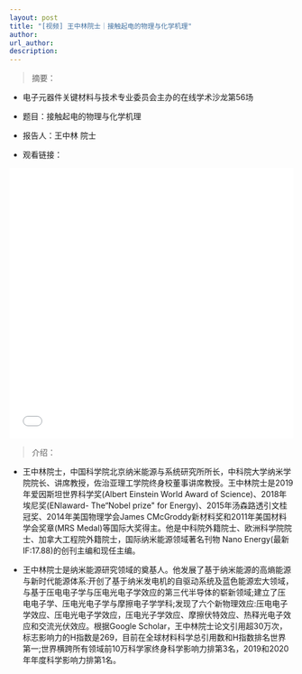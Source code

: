 ```yaml
---
layout: post
title: "[视频] 王中林院士｜接触起电的物理与化学机理"
author: 
url_author: 
description: 
---
```


> 摘要：

- 电子元器件关键材料与技术专业委员会主办的在线学术沙龙第56场

- 题目：接触起电的物理与化学机理

- 报告人：王中林 院士

- 观看链接：

<iframe width="100%" height="480" style="border:0;" allowfullscreen="" loading="lazy" src="//player.bilibili.com/player.html?aid=935612726&bvid=BV1uT4y1171c&cid=481537337&page=1" scrolling="no" border="0" frameborder="no" framespacing="0" allowfullscreen="true"> </iframe>

> 介绍：

- 王中林院士，中国科学院北京纳米能源与系统研究所所长，中科院大学纳米学院院长、讲席教授，佐治亚理工学院终身校董事讲席教授。王中林院士是2019年爱因斯坦世界科学奖(Albert Einstein World Award of Science)、2018年埃尼奖(ENIaward- The“Nobel prize" for Energy)、2015年汤森路透引文桂冠奖、2014年美国物理学会James CMcGroddy新材料奖和2011年美国材料学会奖章(MRS Medal)等国际大奖得主。他是中科院外籍院士、欧洲科学院院士、加拿大工程院外籍院士，国际纳米能源领域著名刊物 Nano Energy(最新IF:17.88)的创刊主编和现任主编。

- 王中林院士是纳米能源研究领域的奠基人。他发展了基于纳米能源的高熵能源与新时代能源体系:开创了基于纳米发电机的自驱动系统及蓝色能源宏大领域，与基于压电电子学与压电光电子学效应的第三代半导体的崭新领域;建立了压电电子学、压电光电子学与摩擦电子学学科;发现了六个新物理效应:压电电子学效应、压电光电子学效应，压电光子学效应、摩擦伏特效应、热释光电子效应和交流光伏效应。根据Google Scholar，王中林院士论文引用超30万次，标志影响力的H指数是269，目前在全球材料科学总引用数和H指数排名世界第一;世界横跨所有领域前10万科学家终身科学影响力排第3名，2019和2020年年度科学影响力排第1名。
